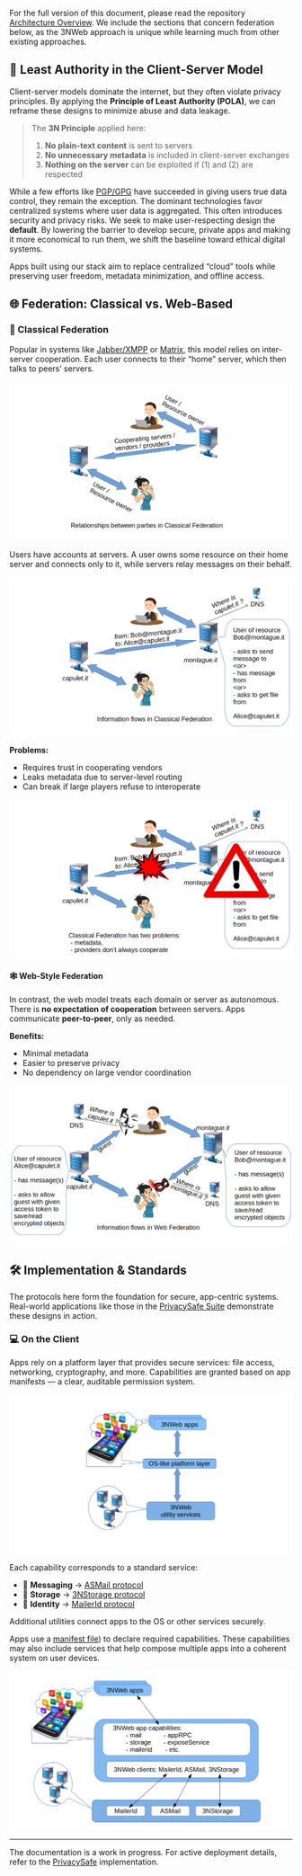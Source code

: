 For the full version of this document, please read the repository [Architecture Overview](../README.md). We include the sections that concern federation below, as the 3NWeb approach is unique while learning much from other existing approaches.

## 🔏 Least Authority in the Client-Server Model

Client-server models dominate the internet, but they often violate privacy principles. By applying the **Principle of Least Authority (POLA)**, we can reframe these designs to minimize abuse and data leakage.

> The **3N Principle** applied here:
>
> 1. **No plain-text content** is sent to servers  
> 2. **No unnecessary metadata** is included in client-server exchanges  
> 3. **Nothing on the server** can be exploited if (1) and (2) are respected

While a few efforts like [PGP/GPG](https://www.ietf.org/archive/id/draft-koch-openpgp-2015-rfc4880bis-02.html) have succeeded in giving users true data control, they remain the exception. The dominant technologies favor centralized systems where user data is aggregated. This often introduces security and privacy risks. We seek to make user-respecting design the **default**. By lowering the barrier to develop secure, private apps and making it more economical to run them, we shift the baseline toward ethical digital systems.

Apps built using our stack aim to replace centralized “cloud” tools while preserving user freedom, metadata minimization, and offline access.

## 🌐 Federation: Classical vs. Web-Based

### 🔁 Classical Federation

Popular in systems like [Jabber/XMPP](https://xmpp.org/rfcs/) or [Matrix](https://spec.matrix.org), this model relies on inter-server cooperation. Each user connects to their “home” server, which then talks to peers’ servers.

![Roles in Classical Federation](roles_in_classical_federation.png)

Users have accounts at servers. A user owns some resource on their home server and connects only to it, while servers relay messages on their behalf.

![Information flows in Classical Federation](data_flows_in_classical_federation.png)

**Problems:**
- Requires trust in cooperating vendors
- Leaks metadata due to server-level routing
- Can break if large players refuse to interoperate

![Problems in Classical Federation](two_problems_in_classical_federation.png)

#### 🕸️ Web-Style Federation

In contrast, the web model treats each domain or server as autonomous. There is **no expectation of cooperation** between servers. Apps communicate **peer-to-peer**, only as needed.

**Benefits:**
- Minimal metadata
- Easier to preserve privacy
- No dependency on large vendor coordination

![Data Flows in Web Federation](data_flows_in_web_federation.png)

## 🛠️ Implementation & Standards

The protocols here form the foundation for secure, app-centric systems. Real-world applications like those in the [PrivacySafe Suite](https://privacysafe.app) demonstrate these designs in action.

### 💻 On the Client

Apps rely on a platform layer that provides secure services: file access, networking, cryptography, and more. Capabilities are granted based on app manifests — a clear, auditable permission system.

![Client Platform Diagram](../implementation/implementation_parts.png)

Each capability corresponds to a standard service:

- 📩 **Messaging** → [ASMail protocol](../protocols/asmail/README.md)
- 📂 **Storage** → [3NStorage protocol](../protocols/3nstorage/README.md)
- 🔑 **Identity** → [MailerId protocol](../protocols/mailerid/README.md)

Additional utilities connect apps to the OS or other services securely.

Apps use a [manifest file](../app-manifest/README.md)) to declare required capabilities. These capabilities may also include services that help compose multiple apps into a coherent system on user devices.

![Capabilities and Protocols](../implementation/caps_and_protocols.png)

---
The documentation is a work in progress. For active deployment details, refer to the [PrivacySafe](https://github.com/PrivacySafe) implementation.
